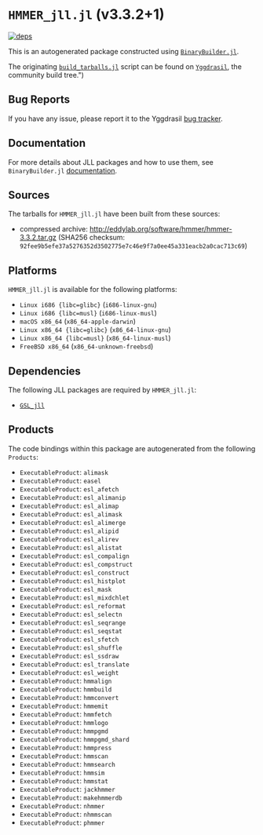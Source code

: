 # `HMMER_jll.jl` (v3.3.2+1)

[![deps](https://juliahub.com/docs/HMMER_jll/deps.svg)](https://juliahub.com/ui/Packages/HMMER_jll/laPGt?page=2)

This is an autogenerated package constructed using [`BinaryBuilder.jl`](https://github.com/JuliaPackaging/BinaryBuilder.jl).

The originating [`build_tarballs.jl`](https://github.com/JuliaPackaging/Yggdrasil/blob/a684eb3546123f236156213bd9e455c82e24830a/H/HMMER/build_tarballs.jl) script can be found on [`Yggdrasil`](https://github.com/JuliaPackaging/Yggdrasil/), the community build tree.")

## Bug Reports

If you have any issue, please report it to the Yggdrasil [bug tracker](https://github.com/JuliaPackaging/Yggdrasil/issues).

## Documentation

For more details about JLL packages and how to use them, see `BinaryBuilder.jl` [documentation](https://docs.binarybuilder.org/stable/jll/).

## Sources

The tarballs for `HMMER_jll.jl` have been built from these sources:

* compressed archive: http://eddylab.org/software/hmmer/hmmer-3.3.2.tar.gz (SHA256 checksum: `92fee9b5efe37a5276352d3502775e7c46e9f7a0ee45a331eacb2a0cac713c69`)

## Platforms

`HMMER_jll.jl` is available for the following platforms:

* `Linux i686 {libc=glibc}` (`i686-linux-gnu`)
* `Linux i686 {libc=musl}` (`i686-linux-musl`)
* `macOS x86_64` (`x86_64-apple-darwin`)
* `Linux x86_64 {libc=glibc}` (`x86_64-linux-gnu`)
* `Linux x86_64 {libc=musl}` (`x86_64-linux-musl`)
* `FreeBSD x86_64` (`x86_64-unknown-freebsd`)

## Dependencies

The following JLL packages are required by `HMMER_jll.jl`:

* [`GSL_jll`](https://github.com/JuliaBinaryWrappers/GSL_jll.jl)

## Products

The code bindings within this package are autogenerated from the following `Products`:

* `ExecutableProduct`: `alimask`
* `ExecutableProduct`: `easel`
* `ExecutableProduct`: `esl_afetch`
* `ExecutableProduct`: `esl_alimanip`
* `ExecutableProduct`: `esl_alimap`
* `ExecutableProduct`: `esl_alimask`
* `ExecutableProduct`: `esl_alimerge`
* `ExecutableProduct`: `esl_alipid`
* `ExecutableProduct`: `esl_alirev`
* `ExecutableProduct`: `esl_alistat`
* `ExecutableProduct`: `esl_compalign`
* `ExecutableProduct`: `esl_compstruct`
* `ExecutableProduct`: `esl_construct`
* `ExecutableProduct`: `esl_histplot`
* `ExecutableProduct`: `esl_mask`
* `ExecutableProduct`: `esl_mixdchlet`
* `ExecutableProduct`: `esl_reformat`
* `ExecutableProduct`: `esl_selectn`
* `ExecutableProduct`: `esl_seqrange`
* `ExecutableProduct`: `esl_seqstat`
* `ExecutableProduct`: `esl_sfetch`
* `ExecutableProduct`: `esl_shuffle`
* `ExecutableProduct`: `esl_ssdraw`
* `ExecutableProduct`: `esl_translate`
* `ExecutableProduct`: `esl_weight`
* `ExecutableProduct`: `hmmalign`
* `ExecutableProduct`: `hmmbuild`
* `ExecutableProduct`: `hmmconvert`
* `ExecutableProduct`: `hmmemit`
* `ExecutableProduct`: `hmmfetch`
* `ExecutableProduct`: `hmmlogo`
* `ExecutableProduct`: `hmmpgmd`
* `ExecutableProduct`: `hmmpgmd_shard`
* `ExecutableProduct`: `hmmpress`
* `ExecutableProduct`: `hmmscan`
* `ExecutableProduct`: `hmmsearch`
* `ExecutableProduct`: `hmmsim`
* `ExecutableProduct`: `hmmstat`
* `ExecutableProduct`: `jackhmmer`
* `ExecutableProduct`: `makehmmerdb`
* `ExecutableProduct`: `nhmmer`
* `ExecutableProduct`: `nhmmscan`
* `ExecutableProduct`: `phmmer`

